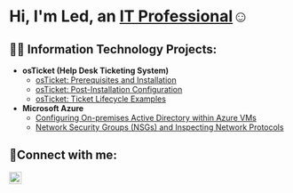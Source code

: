 <h1>Hi, I'm Led, an <a href="https://linkedin.com/in/Ledjonag">IT Professional</a>☺</h1>

<h2>👨‍💻 Information Technology Projects:</h2>

- <b>osTicket (Help Desk Ticketing System)</b>
  - [osTicket: Prerequisites and Installation](https://github.com/Ledjonagaraj/osticket-prereqs)
  - [osTicket: Post-Installation Configuration](https://github.com/Ledjonagaraj/post-install-config)
  - [osTicket: Ticket Lifecycle Examples](https://github.com/Ledjonagaraj/ticket-lifecycle)
- <b>Microsoft Azure</b>
  - [Configuring On-premises Active Directory within Azure VMs](https://github.com/Ledjonagaraj/configure-ad)
  - [Network Security Groups (NSGs) and Inspecting Network Protocols](https://github.com/Ledjonagaraj/azure-network-protocols)

<h2>🤳Connect with me:</h2>

[<img align="left" alt="Josh | LinkedIn" width="22px" src="https://cdn.jsdelivr.net/npm/simple-icons@v3/icons/linkedin.svg" />][linkedin]

[linkedin]: https://linkedin.com/in/Ledjonag

